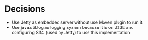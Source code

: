 # Decisions
-  Use Jetty as embedded server without use Maven plugin to run it.
- Use java.util.log as logging system because it is on J2SE and configuring Slf4j (used by Jetty) to use this implementation